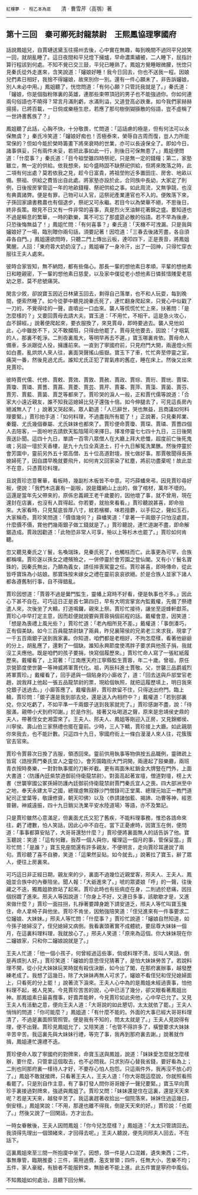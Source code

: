 

`紅樓夢 ‧ 程乙本為底`　　清 ‧ 曹雪芹（高鶚）著

* * *

## 第十三回　秦可卿死封龍禁尉　王熙鳳協理寧國府

話說鳳姐兒，自賈璉送黛玉往揚州去後，心中實在無趣，每到晚間不過同平兒說笑一回，就胡亂睡了。這日夜間和平兒燈下擁爐，早命濃熏繡被，二人睡下，屈指計算行程該到何處。不知不覺已交三鼓，平兒已睡熟了。鳳姐方覺睡眼微朦，恍惚只見秦氏從外走進來，含笑說道：「嬸娘好睡！我今日回去，你也不送我一程。因娘兒們素日相好，我捨不得嬸娘，故來別你一別。還有一件心願未了，非告訴嬸娘，別人未必中用。」鳳姐聽了，恍惚問道：「有何心願？只管託我就是了。」秦氏道：「嬸娘，你是個脂粉隊裏的英雄，連那些束帶頂冠的男子也不能強過你。你如何連兩句俗語也不曉得？常言月滿則虧，水滿則溢，又道登高必跌重。如今我們家赫赫揚揚，已將百載，一日倘或樂極生悲，若應了那句樹倒猢猻散的俗語，豈不虛稱了一世詩書舊族了？」

鳳姐聽了此話，心胸不快，十分敬畏，忙問道：「這話慮的極是，但有何法可以永保無虞？」秦氏冷笑道：「嬸娘好痴也！否極泰來，榮辱自古周而復，豈人力所能常保的？但如今能於榮時籌畫下將來衰時的世業，亦可以長遠保全了。即如今日，諸事俱妥，只有兩件未妥，若把此事如此一行，則後日可保無患了。」鳳姐便問道：「什麼事？」秦氏道：「目今祖塋雖四時祭祀，只是無一定的錢糧；第二，家塾雖立，無一定的供給。依我想來，如今盛時固不缺祭祀供給，但將來敗落之時，此二項有何出處？莫若依我之見，趁今日富貴，將祖塋附近多置田庄、房舍、地畝以備。祭祖、供給之費皆出自此處。將家塾亦設於此，合同族中長幼，大家定了則例，日後按房掌管這一年的地畝錢糧、祭祀供給之事。如此周流，又無爭競，也沒有典賣諸弊。便是有罪，己物可以入官，這祭祀產業連官也不入的。便敗落下來，子孫回家讀書務農也有個退步，祭祀又可永繼。若目今以為榮華不絕，不思後日，終非長策。眼見不日又有一件非常的喜事，真是烈火烹油鮮花著錦之盛。要知道也不過是瞬息的繁華，一時的歡樂，萬不可忘了那盛筵必散的俗語。若不早為後慮，只恐後悔無益了！」鳳姐忙問：「有何喜事？」秦氏道：「天機不可洩漏。只是我與嬸娘好了一場，臨別贈你兩句話，須要記著！因唸道：「三春去後諸芳盡，各自須尋各自門。」鳳姐還欲問時，只聽二門上傳出云板，連叩四下，正是喪音，將鳳姐驚醒。人回：「東府蓉大奶奶沒了。」鳳姐嚇了一身冷汗，出了一回神，只得忙穿衣服往王夫人處來。

彼時合家皆知，無不納悶，都有些傷心。那長一輩的想他素日孝順，平輩的想他素日和睦親密，下一輩的想他素日慈愛，以及家中僕從老小想他素日憐貧惜賤愛老慈幼之恩，莫不悲號痛哭。

閑言少敘，卻說寶玉因近日林黛玉回去，剩得自己落單，也不和人玩耍，每到晚間，便索然睡了。如今從夢中聽見說秦氏死了，連忙翻身爬起來，只覺心中似戳了一刀的，不覺得哇的一聲，直噴出一口血來。襲人等慌慌忙忙上來，扶著問：「是怎麼樣的？」又要回賈母去請大夫。寶玉道：「不用忙，不相干。這是急火攻心，血不歸經。」說著便爬起來，要衣服換了，來見賈母，即時要過去。襲人見他如此，心中雖放不下，又不敢攔阻，只得由他罷了。賈母見他要去，因說：「才咽氣的人，那裏不乾淨。二則夜裏風大，等明早再去不遲。」寶玉哪裏肯依。賈母命人備車，多派跟從人役，擁護前來。一直到了寧國府前，只見府門大開，兩邊燈火照如白晝。亂烘烘人來人往，裏面哭聲搖山振嶽。寶玉下了車，忙忙奔至停靈之室，痛哭一番，然後見過尤氏。誰知尤氏正犯了胃氣疼的舊症，睡在床上。然後又出來見賈珍。

彼時賈代儒、代修、賈敕、賈效、賈敦、賈赦、賈政、賈琮、賈珩、賈珖、賈琛、賈瓊、賈璘、賈薔、賈菖、賈菱、賈芸、賈芹、賈蓁、賈萍、賈藻、賈菌、賈芬、賈芳、賈藍、賈菌、賈芝等都來了。賈珍哭的淚人一般，正和賈代儒等說道：「合家大小遠近親友，誰不知我這媳婦比兒子還強十倍。如今伸腿去了，可見這長房內絕滅無人了！」說著又哭起來。眾人勸道：「人已辭世，哭也無益，且商議如何料理要緊。」賈珍拍手道：「如何料理，不過盡我所有罷了！」正說著，只見秦邦業、秦鐘、尤氏幾個眷屬、尤氏妹妹也都來了。賈珍便命賈瓊、賈琛、賈璘、賈薔四個人去陪客，一面吩咐去請欽天監陰陽司來擇日。擇准停靈七七四十九日，三日後開喪送訃聞。這四十九日，單請一百零八眾僧人在大廳上拜大悲懺，超度前亡後死鬼魂；另設一壇於天香樓，是九十九位全真道土，打十九日解冤洗業醮。然後停靈於會芳園中，靈前另外五十眾高僧、五十位高道對壇，按七做好事。那賈敬聞得長孫媳婦死了，因自謂早晚就要飛升，如何肯又回家染了紅塵，將前功盡棄呢！故此並不在意，只憑賈珍料理。

且說賈珍恣意奢華，看板時，幾副杉木板皆不中意。可巧薛蟠來弔，因見賈珍尋好板，便說：「我們木店裏有一副板，說是鐵網山上出的，做了棺材，萬年不壞的。這還是當年先父帶來的，原係忠義親王老千歲要的，因他壞了事，就不曾用，現在還封在店裏，也沒有人買得起。你若要，就抬來看看。」賈珍聽說甚喜，即命抬來。大家看時，只見幫底皆厚八寸，紋若檳榔，味若擅麝，以手扣之，聲如玉石，大家稱奇。賈珍笑問道：「價值幾何？」薛蟠笑道：「拿著一千兩銀子只怕沒處買，什麼價不價，賞他們幾兩銀子做工錢就是了。」賈珍聽說，連忙道謝不盡，即命解鋸造成。賈政因勸道：「此物恐非常人可享，殮以上等杉木也罷了。」賈珍如何肯聽。

忽又聽見秦氏之丫鬟，名喚瑞珠，見秦氏死了，也觸柱而亡。此事更為可罕，合族都稱嘆。賈珍遂以孫女之禮殯殮之，一併停靈於會芳園之登仙閣。又有小丫鬟名寶珠的，因秦氏無出，乃願為義女，請任摔喪駕靈之任。賈珍甚喜，即時傳命，從此皆呼寶珠為小姑娘。那寶珠按未嫁女之禮在靈前哀哀欲絕。於是合族人並家下諸人都各遵舊制行事，自不得錯亂。

賈珍因想道：「賈蓉不過是黌門監生，靈幡上寫時不好看，便是執事也不多。」因此心下甚不自在。可巧這日正是首七第四日，早有大明宮掌宮內監戴權，先備了祭禮遣人來，次後坐了大轎，打道鳴鑼，親來上祭。賈珍忙接待，讓坐至逗蜂軒獻茶。賈珍心中早打定主意，因而趁便就說要與賈蓉捐個前程的話。戴權會意，因笑道：「想是為喪禮上風光些？」賈珍忙道：「老內相所見不差。」戴權道：「事倒湊巧，正有個美缺。如今三百員龍禁尉缺了兩員，昨兒襄陽侯的兄弟老三來求我，現拿了一千五百兩銀子送到我家裏。你知道，咱們都是老相好，不拘怎麼樣，看著他爺爺的分上，胡亂應了，還剩了一個缺。誰知永興節度使馮胖子要求與他孩子捐，我就沒工夫應他。既是咱們的孩子要捐，快寫個履歷來。」賈珍忙命人寫了一張紅紙履歷來。戴權看了，上寫著：「江南應天府江寧縣監生賈蓉，年二十歲。曾祖，原任京營節度使世襲一等神威將軍賈代化。祖，丙辰科進士賈敬。父，世襲三品爵威烈將軍賈珍。」戴權看了，回手遞與一個貼身的小廝收了，道：「回去送與戶部堂官老趙，說我拜上他起一張五品龍禁尉的票，現給個執照，就把這履歷填上，明日我來兌銀子送過去。」小廝答應了。戴權告辭，賈珍款留不住，只得送出府門。臨上轎，賈珍問：「銀子還是我到部去兌，還是送入內相府中？」戴權道：「若到部裏兌，你又吃虧了，不如平準一千兩銀子送到我家就完了。」賈珍感謝不盡，說：「待服滿，親帶小犬到府叩謝。」於是作別。接著又吆喝道之聲，原來是忠靖侯史鼎的夫人，帶著侄女史湘雲來了。王夫人、邢夫人、鳳姐等剛迎入正房，又見錦鄉侯、川寧侯、壽山伯三家祭禮也擺在靈前。少時，三人下轎，賈珍接上大廳。如此親朋你來我去，也不能計數。只這四十九日，寧國府街上一條白漫漫人來人往，花簇簇官去官來。

賈珍令賈蓉次日換了吉服，領憑回來。靈前供用執事等物俱按五品職例，靈碑疏上皆寫〈誥授賈門秦氏宜人之靈位〉。會芳園臨街大門洞開，兩邊起了鼓樂廳，兩班青衣按時奏樂，一對對執事擺的刀斬斧截。更有兩面朱紅銷金大牌豎在門外，上面大書道：〈防護內廷紫禁道御前侍衛龍禁尉〉。對面高起著宣壇，僧道對壇，榜上大書〈世襲寧國公冢孫婦防護內廷御前侍衛龍禁尉賈門秦氏宜人之喪。四大部洲至中之地，奉天永建太平之國，總理虛無寂靜沙門僧錄司正堂萬、總理元始正一教門道紀司正堂葉等，敬謹修齋，朝天叩佛〉以及〈恭請諸伽藍、揭諦、功曹等神，經恩普錫，神威遠振，四十九日銷災洗業平安水陸道場〉等語，亦不及繁記。

只是賈珍雖然心意滿足，但裏面尤氏又犯了舊疾，不能料理事務，惟恐各誥命來往，虧了禮數，怕人笑話，因此心中不自在。當下正憂慮時，因寶玉在側，便問道：「事事都算安貼了，大哥哥還愁什麼？」賈珍便將裏面無人的話告訴了他。寶玉聽說：笑道：「這有何難，我荐一個人與你，權理這一個月的事，管保妥當。」賈珍忙問：「是誰？」寶玉見座間還有許多親友，不便明言，走向賈珍耳邊說了兩句。賈珍聽了喜不自勝，笑道：「這果然妥貼。如今就去。」說著拉了寶玉，辭了眾人，便往上房裏來。

可巧這日非正經日期，親友來的少，裏面不過幾位近親堂客，邢夫人、王夫人、鳳姐並合族中的內眷陪坐。聞人報：「大爺進來了。」唬的眾婆娘「呼」的一聲，往後藏之不迭，獨鳳姐款款站了起來。賈珍此時也有些病症在身，二則過於悲痛，因拄個拐踱了進來。邢夫人等因說道：「你身上不好，又連日多事，該歇歇才是，又進來做什麼？」賈珍一面拄拐，扎掙著要蹲身跪下請安道乏，邢夫人等忙叫寶玉攙住，命人拿椅子與他坐。賈珍不肯坐，因勉強陪笑道：「侄兒進來有一件事要求二位嬸娘、大妹妹。」邢夫人等忙問：「什麼事？」賈珍忙說道：「嬸娘自然知道，如今孫子媳婦沒了，侄兒媳婦又病倒。我看裏頭著實不成體統，要屈尊大妹妹一個月，在這裏料理料理，我就放心了。」邢夫人笑道：「原來為這個。你大妹妹現在你二嬸娘家，只和你二嬸娘說就是了。」

王夫人忙道：「他一個小孩子，何曾經過這些事，倘或料理不清，反叫人笑話，倒是再煩別人好。」賈珍笑道：「嬸娘的意思侄兒猜著了，是怕大妹妹勞苦了。若說料理不開，從小兒大妹妹玩笑時就有殺伐決斷，如今出了閣，在那府裏辦事，越發歷練老成了。我想了這幾日，除了大妹妹再無人可求了。嬸娘不看侄兒和侄兒媳婦面上，只看死的分上罷！」說著流下淚來。王夫人心中為的是鳳姐未經過喪事，怕他料理不起，被人見笑。今見賈珍苦苦的說，心中已活了幾分，卻又眼看著鳳姐出神。那鳳姐素日最喜攬事，好賣弄能幹，今見賈珍如此央他，心中早已允了。又見王夫人有活動之意，便向王夫人道：「大哥說的如此懇切，太太就依了罷。」王夫人悄悄的問道：「你可能麼？」鳳姐道：「有什麼不能的。外面的大事已經大哥哥料理清了，不過是裏面照管照管。便是我有不知的，問太太就是了。」王夫人見說得有理，便不出聲。賈珍見鳳姐允了，又陪笑道：「也管不得許多了，橫豎要求大妹妹辛苦辛苦。我這裏先與大妹妹行禮，等完了事，我再到那府裏去謝。」說著就作揖，鳳姐連忙還禮不迭。

賈珍便命人取了寧國府的對牌來，命寶玉送與鳳姐，說道：「妹妹愛怎麼就怎麼樣辦，要什麼，只管拿這個取去，也不必問我。只求別存心替我省錢，要好看為上；二則也同那府裏一樣待人才好，不要存心怕人抱怨。只這兩件外，我再沒不放心的了。」鳳姐不敢就接牌，只看著王夫人，王夫人道：「你大哥既這麼說，你就照看照看罷了。只是別自作主意，有了事打發人問你哥哥嫂子一聲兒要緊。」寶玉早向賈珍手裏接過對牌來，強遞與鳳姐了。賈珍又問：「妹妹還是住在這裏，還是天天來呢？若是天天來，越發辛苦了。我這裏趕著收拾出一個院落來，妹妹住過這幾日，倒安穩。」鳳姐笑說：「不用，那邊也離不得我，倒是天天來的好。」賈珍說：「也罷了。」然後又說了一回閑話，方才出去。

一時女眷散後，王夫人因問鳳姐：「你今兒怎麼樣？」鳳姐道：「太太只管請回去。我須得先理出一個頭緒來，才回得去呢。」王夫人聽說，便先同邢夫人回去，不在話下。

這裏鳳姐來至三間一所抱廈中坐了。因想，頭一件是人口混雜，遺失東西；二件，事無專管，臨期推委；三件，需用過費，濫支冒領；四件，任無大小，苦樂不均；五件，家人豪縱，有臉者不能服鈐束，無臉者不能上進。此五件實是寧府中風俗。

不知鳳姐如何處治，且聽下回分解。

* * *

